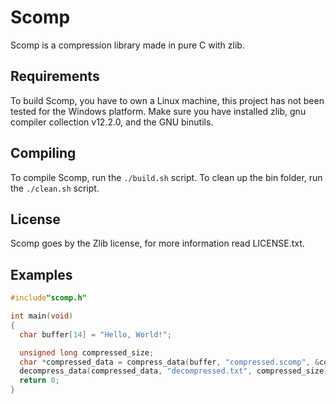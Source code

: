 # Scomp
Scomp is a compression library made in pure C with zlib.

## Requirements
To build Scomp, you have to own a Linux machine, this project has not been tested for the Windows platform. Make sure you have installed zlib, gnu compiler collection v12.2.0, and the GNU binutils.

## Compiling
To compile Scomp, run the ``./build.sh`` script. To clean up the bin folder, run the ``./clean.sh`` script.

## License
Scomp goes by the Zlib license, for more information read LICENSE.txt.

## Examples
```c
#include"scomp.h"

int main(void)
{
  char buffer[14] = "Hello, World!";

  unsigned long compressed_size;
  char *compressed_data = compress_data(buffer, "compressed.scomp", &compressed_size);
  decompress_data(compressed_data, "decompressed.txt", compressed_size);
  return 0;
}
```

